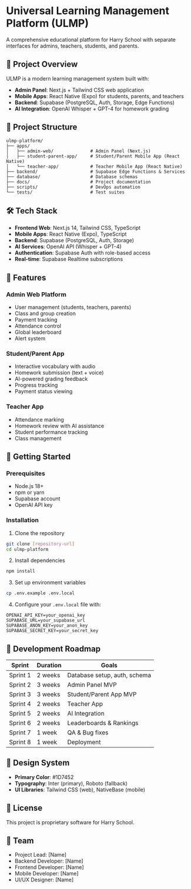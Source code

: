 # Universal Learning Management Platform (ULMP)

A comprehensive educational platform for Harry School with separate interfaces for admins, teachers, students, and parents.

## 🚀 Project Overview

ULMP is a modern learning management system built with:
- **Admin Panel**: Next.js + Tailwind CSS web application
- **Mobile Apps**: React Native (Expo) for students, parents, and teachers
- **Backend**: Supabase (PostgreSQL, Auth, Storage, Edge Functions)
- **AI Integration**: OpenAI Whisper + GPT-4 for homework grading

## 📁 Project Structure

```
ulmp-platform/
├── apps/
│   ├── admin-web/              # Admin Panel (Next.js)
│   ├── student-parent-app/     # Student/Parent Mobile App (React Native)
│   └── teacher-app/            # Teacher Mobile App (React Native)
├── backend/                    # Supabase Edge Functions & Services
├── database/                   # Database schemas
├── docs/                       # Project documentation
├── scripts/                    # DevOps automation
└── tests/                      # Test suites
```

## 🛠️ Tech Stack

- **Frontend Web**: Next.js 14, Tailwind CSS, TypeScript
- **Mobile Apps**: React Native (Expo), TypeScript
- **Backend**: Supabase (PostgreSQL, Auth, Storage)
- **AI Services**: OpenAI API (Whisper + GPT-4)
- **Authentication**: Supabase Auth with role-based access
- **Real-time**: Supabase Realtime subscriptions

## 🔑 Features

### Admin Web Platform
- User management (students, teachers, parents)
- Class and group creation
- Payment tracking
- Attendance control
- Global leaderboard
- Alert system

### Student/Parent App
- Interactive vocabulary with audio
- Homework submission (text + voice)
- AI-powered grading feedback
- Progress tracking
- Payment status viewing

### Teacher App
- Attendance marking
- Homework review with AI assistance
- Student performance tracking
- Class management

## 🚦 Getting Started

### Prerequisites
- Node.js 18+
- npm or yarn
- Supabase account
- OpenAI API key

### Installation

1. Clone the repository
```bash
git clone [repository-url]
cd ulmp-platform
```

2. Install dependencies
```bash
npm install
```

3. Set up environment variables
```bash
cp .env.example .env.local
```

4. Configure your `.env.local` file with:
```
OPENAI_API_KEY=your_openai_key
SUPABASE_URL=your_supabase_url
SUPABASE_ANON_KEY=your_anon_key
SUPABASE_SECRET_KEY=your_secret_key
```

## 📅 Development Roadmap

| Sprint | Duration | Goals |
|--------|----------|-------|
| Sprint 1 | 2 weeks | Database setup, auth, schema |
| Sprint 2 | 3 weeks | Admin Panel MVP |
| Sprint 3 | 3 weeks | Student/Parent App MVP |
| Sprint 4 | 2 weeks | Teacher App |
| Sprint 5 | 2 weeks | AI Integration |
| Sprint 6 | 2 weeks | Leaderboards & Rankings |
| Sprint 7 | 1 week  | QA & Bug fixes |
| Sprint 8 | 1 week  | Deployment |

## 🎨 Design System

- **Primary Color**: #1D7452
- **Typography**: Inter (primary), Roboto (fallback)
- **UI Libraries**: Tailwind CSS (web), NativeBase (mobile)

## 📝 License

This project is proprietary software for Harry School.

## 👥 Team

- Project Lead: [Name]
- Backend Developer: [Name]
- Frontend Developer: [Name]
- Mobile Developer: [Name]
- UI/UX Designer: [Name]
